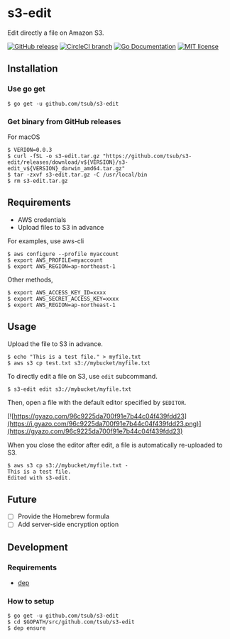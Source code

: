 # s3-edit

Edit directly a file on Amazon S3.

[![GitHub release](https://img.shields.io/github/release/tsub/s3-edit.svg?style=flat-square)](https://github.com/tsub/s3-edit/releases)
[![CircleCI branch](https://img.shields.io/circleci/project/github/tsub/s3-edit/master.svg?style=flat-square)](https://circleci.com/gh/tsub/s3-edit/tree/master)
[![Go Documentation](http://img.shields.io/badge/go-documentation-blue.svg?style=flat-square)](https://godoc.org/github.com/tsub/s3-edit)
[![MIT license](https://img.shields.io/github/license/tsub/s3-edit.svg?style=flat-square)](https://github.com/tsub/s3-edit/blob/master/LICENSE)

## Installation

### Use go get

```
$ go get -u github.com/tsub/s3-edit
```

### Get binary from GitHub releases

For macOS

```
$ VERION=0.0.3
$ curl -fSL -o s3-edit.tar.gz "https://github.com/tsub/s3-edit/releases/download/v${VERSION}/s3-edit_v${VERSION}_darwin_amd64.tar.gz"
$ tar -zxvf s3-edit.tar.gz -C /usr/local/bin
$ rm s3-edit.tar.gz
```

## Requirements

* AWS credentials
* Upload files to S3 in advance

For examples, use aws-cli

```
$ aws configure --profile myaccount
$ export AWS_PROFILE=myaccount
$ export AWS_REGION=ap-northeast-1
```

Other methods,

```
$ export AWS_ACCESS_KEY_ID=xxxx
$ export AWS_SECRET_ACCESS_KEY=xxxx
$ export AWS_REGION=ap-northeast-1
```

## Usage

Upload the file to S3 in advance.

```
$ echo "This is a test file." > myfile.txt
$ aws s3 cp test.txt s3://mybucket/myfile.txt
```

To directly edit a file on S3, use `edit` subcommand.

```
$ s3-edit edit s3://mybucket/myfile.txt
```

Then, open a file with the default editor specified by `$EDITOR`.

[![https://gyazo.com/96c9225da700f91e7b44c04f439fdd23](https://i.gyazo.com/96c9225da700f91e7b44c04f439fdd23.png)](https://gyazo.com/96c9225da700f91e7b44c04f439fdd23)

When you close the editor after edit, a file is automatically re-uploaded to S3.

```
$ aws s3 cp s3://mybucket/myfile.txt -
This is a test file.
Edited with s3-edit.
```

## Future

* [ ] Provide the Homebrew formula
* [ ] Add server-side encryption option

## Development

### Requirements

* [dep](https://github.com/golang/dep)

### How to setup

```
$ go get -u github.com/tsub/s3-edit
$ cd $GOPATH/src/github.com/tsub/s3-edit
$ dep ensure
```
